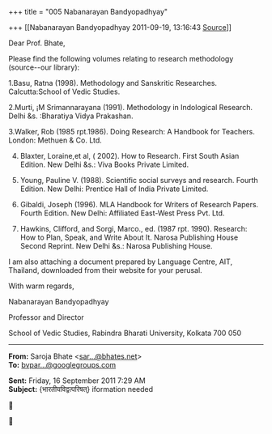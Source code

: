 +++
title = "005 Nabanarayan Bandyopadhyay"

+++
[[Nabanarayan Bandyopadhyay	2011-09-19, 13:16:43 [Source](https://groups.google.com/g/bvparishat/c/MpFGPJT8G3U)]]



Dear Prof. Bhate,

  

Please find the following volumes relating to research methodology (source--our library):

  

 1.Basu, Ratna (1998). Methodology and Sanskritic Researches.
Calcutta:School of Vedic Studies.

  

 2.Murti, ¡M Srimannarayana (1991). Methodology in Indological Research. Delhi &s. :Bharatiya Vidya     Prakashan.

  

 3.Walker, Rob (1985 rpt.1986). Doing Research: A Handbook for Teachers. London: Methuen & Co. Ltd.

  

 4. Blaxter, Loraine,et al, ( 2002). How to Research. First South Asian Edition. New Delhi &s.: Viva Books  Private Limited.

  

 5. Young, Pauline V. (1988). Scientific social surveys and research. Fourth Edition. New Delhi: Prentice     Hall of India Private Limited.

  

 6. Gibaldi, Joseph (1996). MLA Handbook for Writers of Research Papers. Fourth Edition. New Delhi:     Affiliated East-West Press Pvt. Ltd.

  

 7. Hawkins, Clifford, and Sorgi, Marco., ed. (1987 rpt. 1990). Research: How to Plan, Speak, and Write     About It. Narosa Publishing House Second Reprint. New Delhi &s.: Narosa Publishing House.  

  

I am also attaching a document prepared by Language Centre, AIT, Thailand, downloaded from their website for your perusal.

  

With warm regards,

  

Nabanarayan Bandyopadhyay

  

Professor and Director

School of Vedic Studies, Rabindra Bharati University, Kolkata 700 050  

  

------------------------------------------------------------------------

**From:** Saroja Bhate \<[sar...@bhates.net]()\>  
**To:** [bvpar...@googlegroups.com]()  

**Sent:** Friday, 16 September 2011 7:29 AM  
**Subject:** {भारतीयविद्वत्परिषत्} iformation needed  





